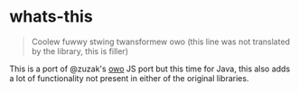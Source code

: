 # whats-this
> Coolew fuwwy stwing twansformew owo (this line was not translated by the library, this is filler)

This is a port of @zuzak's [owo](https://github.com/zuzak/dev.maow.owo) JS port but this time for Java, this also adds a lot of functionality not present in either of the original libraries.
